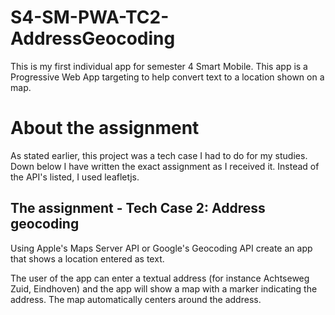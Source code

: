 # S4-SM-PWA-TC2-AddressGeocoding

This is my first individual app for semester 4 Smart Mobile. This app is a Progressive Web App targeting to help convert text to a location shown on a map.

# About the assignment

As stated earlier, this project was a tech case I had to do for my studies. Down below I have written the exact assignment as I received it. Instead of the API's listed, I used leafletjs.

## The assignment - Tech Case 2: Address geocoding

Using Apple's Maps Server API or Google's Geocoding API create an app that shows a location entered as text.

The user of the app can enter a textual address (for instance Achtseweg Zuid, Eindhoven) and the app will show a map with a marker indicating the address. The map automatically centers around the address.

